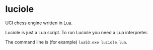 # luciole
UCI chess engine written in Lua.

Luciole is just a Lua script. To run Luciole you need a Lua interpreter.

The command line is (for example) `lua53.exe luciole.lua`.
